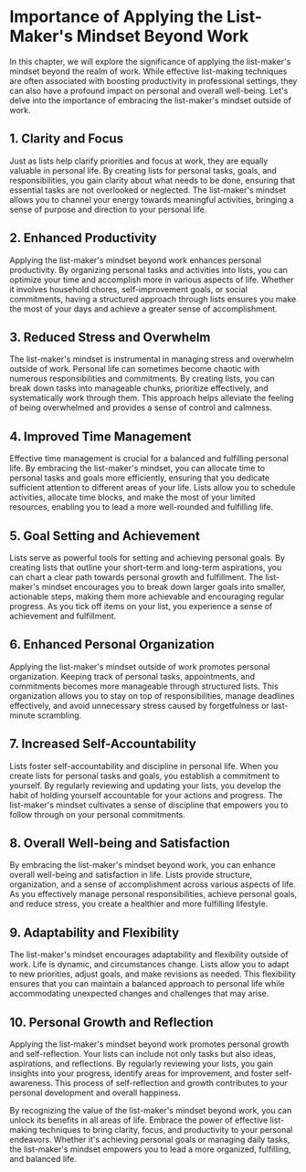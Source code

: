 Importance of Applying the List-Maker's Mindset Beyond Work
======================================================================

In this chapter, we will explore the significance of applying the list-maker's mindset beyond the realm of work. While effective list-making techniques are often associated with boosting productivity in professional settings, they can also have a profound impact on personal and overall well-being. Let's delve into the importance of embracing the list-maker's mindset outside of work.

**1. Clarity and Focus**
------------------------

Just as lists help clarify priorities and focus at work, they are equally valuable in personal life. By creating lists for personal tasks, goals, and responsibilities, you gain clarity about what needs to be done, ensuring that essential tasks are not overlooked or neglected. The list-maker's mindset allows you to channel your energy towards meaningful activities, bringing a sense of purpose and direction to your personal life.

**2. Enhanced Productivity**
----------------------------

Applying the list-maker's mindset beyond work enhances personal productivity. By organizing personal tasks and activities into lists, you can optimize your time and accomplish more in various aspects of life. Whether it involves household chores, self-improvement goals, or social commitments, having a structured approach through lists ensures you make the most of your days and achieve a greater sense of accomplishment.

**3. Reduced Stress and Overwhelm**
-----------------------------------

The list-maker's mindset is instrumental in managing stress and overwhelm outside of work. Personal life can sometimes become chaotic with numerous responsibilities and commitments. By creating lists, you can break down tasks into manageable chunks, prioritize effectively, and systematically work through them. This approach helps alleviate the feeling of being overwhelmed and provides a sense of control and calmness.

**4. Improved Time Management**
-------------------------------

Effective time management is crucial for a balanced and fulfilling personal life. By embracing the list-maker's mindset, you can allocate time to personal tasks and goals more efficiently, ensuring that you dedicate sufficient attention to different areas of your life. Lists allow you to schedule activities, allocate time blocks, and make the most of your limited resources, enabling you to lead a more well-rounded and fulfilling life.

**5. Goal Setting and Achievement**
-----------------------------------

Lists serve as powerful tools for setting and achieving personal goals. By creating lists that outline your short-term and long-term aspirations, you can chart a clear path towards personal growth and fulfillment. The list-maker's mindset encourages you to break down larger goals into smaller, actionable steps, making them more achievable and encouraging regular progress. As you tick off items on your list, you experience a sense of achievement and fulfillment.

**6. Enhanced Personal Organization**
-------------------------------------

Applying the list-maker's mindset outside of work promotes personal organization. Keeping track of personal tasks, appointments, and commitments becomes more manageable through structured lists. This organization allows you to stay on top of responsibilities, manage deadlines effectively, and avoid unnecessary stress caused by forgetfulness or last-minute scrambling.

**7. Increased Self-Accountability**
------------------------------------

Lists foster self-accountability and discipline in personal life. When you create lists for personal tasks and goals, you establish a commitment to yourself. By regularly reviewing and updating your lists, you develop the habit of holding yourself accountable for your actions and progress. The list-maker's mindset cultivates a sense of discipline that empowers you to follow through on your personal commitments.

**8. Overall Well-being and Satisfaction**
------------------------------------------

By embracing the list-maker's mindset beyond work, you can enhance overall well-being and satisfaction in life. Lists provide structure, organization, and a sense of accomplishment across various aspects of life. As you effectively manage personal responsibilities, achieve personal goals, and reduce stress, you create a healthier and more fulfilling lifestyle.

**9. Adaptability and Flexibility**
-----------------------------------

The list-maker's mindset encourages adaptability and flexibility outside of work. Life is dynamic, and circumstances change. Lists allow you to adapt to new priorities, adjust goals, and make revisions as needed. This flexibility ensures that you can maintain a balanced approach to personal life while accommodating unexpected changes and challenges that may arise.

**10. Personal Growth and Reflection**
--------------------------------------

Applying the list-maker's mindset beyond work promotes personal growth and self-reflection. Your lists can include not only tasks but also ideas, aspirations, and reflections. By regularly reviewing your lists, you gain insights into your progress, identify areas for improvement, and foster self-awareness. This process of self-reflection and growth contributes to your personal development and overall happiness.

By recognizing the value of the list-maker's mindset beyond work, you can unlock its benefits in all areas of life. Embrace the power of effective list-making techniques to bring clarity, focus, and productivity to your personal endeavors. Whether it's achieving personal goals or managing daily tasks, the list-maker's mindset empowers you to lead a more organized, fulfilling, and balanced life.
